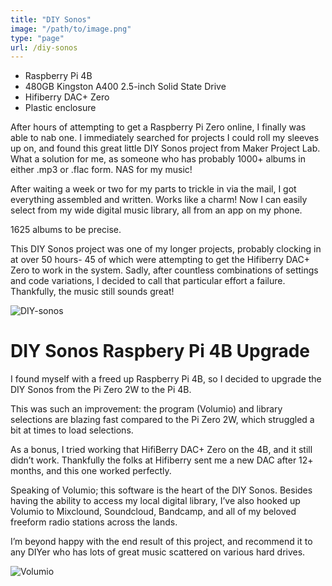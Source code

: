 ```yaml
---
title: "DIY Sonos"
image: "/path/to/image.png"
type: "page"
url: /diy-sonos 
---
```


- Raspberry Pi 4B
- 480GB Kingston A400 2.5-inch Solid State Drive
- Hifiberry DAC+ Zero
- Plastic enclosure

After hours of attempting to get a Raspberry Pi Zero online, I finally was able to nab one. I immediately searched for projects I could roll my sleeves up on, and found this great little DIY Sonos project from Maker Project Lab. What a solution for me, as someone who has probably 1000+ albums in either .mp3 or .flac form. NAS for my music!

After waiting a  week or two for my parts to trickle in via the mail, I got everything assembled and written. Works like a charm! Now I can easily select from my wide digital music library, all from an app on my phone.

1625 albums to be precise.

This DIY Sonos project was one of my longer projects, probably clocking in at over 50 hours- 45 of which were attempting to get the Hifiberry DAC+ Zero to work in the system. Sadly, after countless combinations of settings and code variations, I decided to call that particular effort a failure. Thankfully, the music still sounds great!

![DIY-sonos](/DIY-sonos.jpg)

# DIY Sonos Raspbery Pi 4B Upgrade
I found myself with a freed up Raspberry Pi 4B, so I decided to upgrade the DIY Sonos from the Pi Zero 2W to the Pi 4B. 

This was such an improvement: the program (Volumio) and library selections are blazing fast compared to the Pi Zero 2W, which struggled a bit at times to load selections.

As a bonus, I tried working that HifiBerry DAC+ Zero on the 4B, and it still didn’t work.  Thankfully the folks at Hifiberry sent me a new DAC after 12+ months, and this one worked perfectly. 

Speaking of Volumio; this software is the heart of the DIY Sonos. Besides having the ability to access my local digital library, I’ve also hooked up Volumio to Mixclound, Soundcloud, Bandcamp, and all of my beloved freeform radio stations across the lands. 

I’m beyond happy with the end result of this project, and recommend it to any DIYer who has lots of great music scattered on various hard drives. 

![Volumio](/volumio.jpg)
